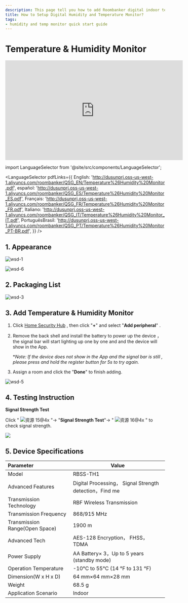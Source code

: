 ```yaml
---
description: This page tell you how to add Roombanker digital indoor temperature and humidity monitor to the home automation system and quickly start to use it.
title: How to Setup Digital Humidity and Temperature Monitor?
tags:
- humidity and temp monitor quick start guide
---
```


# Temperature & Humidity Monitor
<div class="centered-video">
<iframe width="560" height="315" src="https://www.youtube.com/embed/ouEPtu4Dhn8?si=8OBXh78GiUt5SdW1" title="YouTube video player" frameborder="0" allow="accelerometer; autoplay; clipboard-write; encrypted-media; gyroscope; picture-in-picture; web-share" allowfullscreen></iframe>
</div>

import LanguageSelector from '@site/src/components/LanguageSelector';

<LanguageSelector pdfLinks={{
  English: 'http://dusunprj.oss-us-west-1.aliyuncs.com/roombanker/QSG_EN/Temperature%26Humidity%20Monitor.pdf',
  español: 'http://dusunprj.oss-us-west-1.aliyuncs.com/roombanker/QSG_ES/Temperature%26Humidity%20Monitor_ES.pdf',
  Français: 'http://dusunprj.oss-us-west-1.aliyuncs.com/roombanker/QSG_FR/Temperature%26Humidity%20Monitor_FR.pdf',
  Italiano: 'http://dusunprj.oss-us-west-1.aliyuncs.com/roombanker/QSG_IT/Temperature%26Humidity%20Monitor_IT.pdf',
  PortuguêsBrasil: 'http://dusunprj.oss-us-west-1.aliyuncs.com/roombanker/QSG_PT/Temperature%26Humidity%20Monitor_PT-BR.pdf',
}} />

## 1. Appearance

![wsd-1](https://dusunprj.oss-us-west-1.aliyuncs.com/wsd-1.png)



![wsd-6](https://dusunprj.oss-us-west-1.aliyuncs.com/wsd-6.png)

## 2. Packaging List

![wsd-3](https://dusunprj.oss-us-west-1.aliyuncs.com/wsd-3.png)

## 3. Add Temperature & Humidity Monitor

1. Click [Home Security Hub](https://www.roombanker.com/products/smart-hub/) , then click "**+**"  and select "**Add peripheral**" .

2. Remove the back shell and install the battery to power up the device ，the signal bar will start lighting up one by one and and the device will show in the App.

   **Note: If the device does not show in the App and the signal bar is still ,  please press and hold the register button for 5s to try again.* 

3. Assign a room  and click the "**Done**" to finish adding.

![wsd-5](https://dusunprj.oss-us-west-1.aliyuncs.com/wsd-5.png)

## 4. Testing Instruction

**Signal Strength Test**

Click  " ![资源 15@4x](https://dusunprj.oss-us-west-1.aliyuncs.com/%E8%B5%84%E6%BA%90%2015@4x.png) "→ "**Signal Strength Test**"→  " ![资源 16@4x](https://dusunprj.oss-us-west-1.aliyuncs.com/%E8%B5%84%E6%BA%90%2016@4x.png) "  to check signal strength.

![](https://dusunprj.oss-us-west-1.aliyuncs.com/MC-3.png)

## 5. Device Specifications

| Parameter                      | Value                                                   |
| :----------------------------- | ------------------------------------------------------- |
| Model                          | RBSS-TH1                                                |
| Advanced Features              | Digital Processing， Signal Strength detection，Find me |
| Transmission Technology        | RBF Wireless Transmission                               |
| Transmission Frequency         | 868/915 MHz                                             |
| Transmission Range(Open Space) | 1900 m                                                  |
| Advanced Tech                  | AES-128 Encryption， FHSS，TDMA                         |
| Power Supply                   | AA Battery× 3，Up to 5 years (standby mode)             |
| Operation Temperature          | -10°C to 55°C (14 °F to 131 °F)                         |
| Dimension(W x H x D)           | 64 mm×64 mm×28 mm                                       |
| Weight                         | 68.5 g                                                  |
| Application Scenario           | Indoor                                                  |

